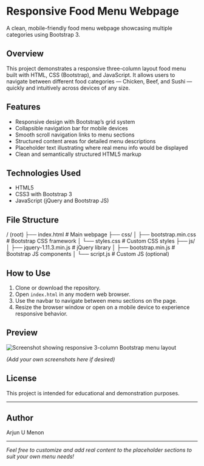# Responsive Food Menu Webpage

A clean, mobile-friendly food menu webpage showcasing multiple categories using Bootstrap 3.

## Overview

This project demonstrates a responsive three-column layout food menu built with HTML, CSS (Bootstrap), and JavaScript. It allows users to navigate between different food categories — Chicken, Beef, and Sushi — quickly and intuitively across devices of any size.

## Features

- Responsive design with Bootstrap’s grid system  
- Collapsible navigation bar for mobile devices  
- Smooth scroll navigation links to menu sections  
- Structured content areas for detailed menu descriptions  
- Placeholder text illustrating where real menu info would be displayed  
- Clean and semantically structured HTML5 markup  

## Technologies Used

- HTML5  
- CSS3 with Bootstrap 3  
- JavaScript (jQuery and Bootstrap JS)  

## File Structure
/ (root)
├── index.html # Main webpage
├── css/
│ ├── bootstrap.min.css # Bootstrap CSS framework
│ └── styles.css # Custom CSS styles
├── js/
│ ├── jquery-1.11.3.min.js # jQuery library
│ ├── bootstrap.min.js # Bootstrap JS components
│ └── script.js # Custom JS (optional)


## How to Use

1. Clone or download the repository.  
2. Open `index.html` in any modern web browser.  
3. Use the navbar to navigate between menu sections on the page.  
4. Resize the browser window or open on a mobile device to experience responsive behavior.

## Preview

![Screenshot showing responsive 3-column Bootstrap menu layout](screenshots/menu-preview.png)  

*(Add your own screenshots here if desired)*

## License

This project is intended for educational and demonstration purposes.

---

## Author

Arjun U Menon

---

*Feel free to customize and add real content to the placeholder sections to suit your own menu needs!*

